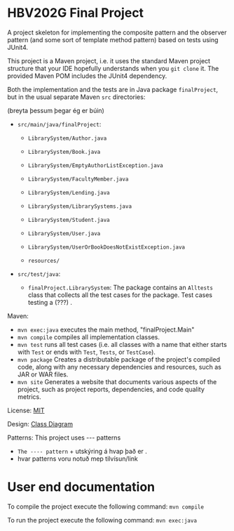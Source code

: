 



# HBV202G Final Project
A project skeleton for implementing the composite pattern and the observer pattern (and some sort of template method pattern) based on tests using JUnit4.

This project is a Maven project, i.e. it uses the standard Maven project structure that your IDE hopefully understands when you `git clone` it. The provided Maven POM includes the JUnit4 dependency.

Both the implementation and the tests are in Java package `finalProject`,  but in the usual separate Maven `src` directories:

(breyta þessum þegar ég er búin)
- `src/main/java/finalProject`:
    - `LibrarySystem/Author.java`
    - `LibrarySystem/Book.java`
    - `LibrarySystem/EmptyAuthorListException.java`
    - `LibrarySystem/FacultyMember.java`
    - `LibrarySystem/Lending.java`
    - `LibrarySystem/LibrarySystems.java`
    - `LibrarySystem/Student.java`
    - `LibrarySystem/User.java`
    - `LibrarySystem/UserOrBookDoesNotExistException.java`
  
    - `resources/`
  
- `src/test/java`:
    - `finalProject.LibrarySystem`: The package contains an `Alltests` class that collects all the test cases for the package. Test cases testing a (???) .

Maven:
- `mvn exec:java` executes the main method, "finalProject.Main"
- `mvn compile` compiles all implementation classes.
- `mvn test` runs all test cases (i.e. all classes with a name that either starts with `Test` or ends with `Test`, `Tests`, or `TestCase`).
- `mvn package` Creates a distributable package of the project's compiled code, along with any necessary dependencies and resources, such as JAR or WAR files.
- `mvn site` Generates a website that documents various aspects of the project, such as project reports, dependencies, and code quality metrics.


License: [MIT](http://www.opensource.org/licenses/mit-license.php)

Design: [Class Diagram](src/site/markdown/DESIGN.md)

Patterns: This project uses --- patterns
- `The ---- pattern` + utskýring á hvap það er
.
- hvar patterns voru notuð mep tilvísun/link

# User end documentation
To compile the project execute the following command:
`mvn compile`

To run the project execute the following command:
`mvn exec:java`